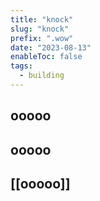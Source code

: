 ```yaml
---
title: "knock"
slug: "knock"
prefix: ".wow"
date: "2023-08-13"
enableToc: false
tags:
  - building
---
```


## ooooo


## ooooo


## [[ooooo]]
